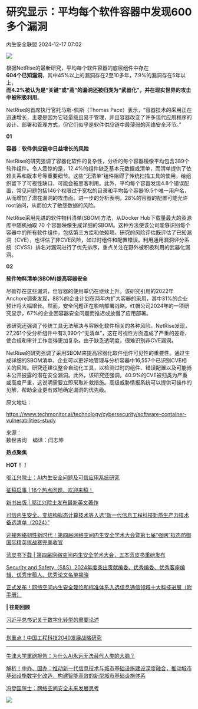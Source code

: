 #  研究显示：平均每个软件容器中发现600多个漏洞   
 内生安全联盟   2024-12-17 07:02  
  
![](https://mmbiz.qpic.cn/mmbiz_gif/jRRfTC292pXDTPcN2ic8q5pNxt5QicZb6UD7ibeo5FQ6FX4dXgT0nCNLXCDTq5N4hGiaQ3OYT1xOH8S9gakDomB1JA/640?wx_fmt=gif&tp=webp&wxfrom=5&wx_lazy=1 "")  
  
根据NetRise的最新研究，平均每个软件容器的底层组件中存在  
**604个已知漏洞**，其中45%以上的漏洞存在2至10多年，7.9%的漏洞存在5年以上，  
**而4.2%被认为是“关键”或“高”的漏洞还被归类为“武器化”，并在现实世界的攻击中被积极利用**。  
  
NetRise的首席执行官托马斯-佩斯（Thomas
Pace）表示，“容器技术的采用正在迅速增长，主要是因为它轻量级且易于管理，并且容器改变了许多现代应用程序的设计、部署和管理方式，但它们似乎是软件供应链中最薄弱的网络安全环节。”  
  
**01**  
  
**容器：软件供应链中日益增长的风险**  
  
NetRise的研究强调了容器化软件的复杂性，分析的每个容器镜像平均包含389个软件组件。令人震惊的是，12.4%的组件缺乏基本元数据或清单，而清单提供了依赖关系和版本号等重要细节。这些“无清单”组件阻碍了传统扫描工具的使用，给组织留下了可视性缺口，可能会被黑客利用。此外，平均每个容器发现4.8个错误配置，常见问题包括146个权限过于宽松的目录和平均每个容器19.5个唯一用户名，从而增加了潜在漏洞的攻击面。进一步的分析表明，28%的容器的配置可能允许root访问，从而加大了敏感数据的风险。  
  
NetRise采用先进的软件物料清单(SBOM)方法，从Docker Hub下载量最大的资源库中随机抽取 70 个容器映像生成详细的SBOM。这种方法使该公司能够识别每个容器中的所有软件组件，包括第三方库和依赖项。研究的风险评估既评估了已知漏洞（CVE），也评估了非CVE风险，如过时组件和配置错误。利用通用漏洞评分系统（CVSS）排名对漏洞进行了优先排序，重点关注在野外被积极利用的武器化漏洞。  
  
**02**  
  
**软件物料清单(SBOM)提高容器安全**  
  
尽管存在这些漏洞，但容器的使用率仍在继续上升。该研究引用的2022年Anchore调查发现，88%的企业计划在两年内扩大容器的采用，其中31%的企业预计将大幅增长。然而，安全问题正在影响部署战略。红帽公司2024年的一项研究显示，67%的企业因容器安全问题而推迟或放慢了应用部署。  
  
该研究还强调了传统工具无法解决与容器化软件相关的各种风险。NetRise发现，27,261个受分析组件中有3,390个“无清单”，这在可视性方面造成了严重的差距，使合规和审计工作变得更加复杂。由于缺乏透明度，很难识别非CVE漏洞。  
  
NetRise的研究强调了采用SBOM来提高容器化软件组件可见性的重要性。通过生成详细的SBOM清单，企业可以更好地管理与分析容器中16,557个已识别CVE相关的风险。研究还建议整合自动化工具，以检测过时的组件、错误配置以及可能尚未公开披露的潜在安全漏洞。此外，该研究还强调，40.9%的CVE被归类为严重或高度严重，这说明需要立即采取补救措施。高级威胁情报系统可以提供可操作的见解，帮助企业更有效地确定漏洞的优先级。  
  
原文地址：  
  
https://www.techmonitor.ai/technology/cybersecurity/software-container-vulnerabilities-study  
  
  
来源：  
数世咨询    编译：闫志坤  
  
  
  
  
  
**热点聚焦**  
  
**HOT！！**  
  
[邬江兴院士：AI内生安全问题及可信应用系统研究](https://mp.weixin.qq.com/s?__biz=Mzg4MDU0NTQ4Mw==&mid=2247524079&idx=1&sn=f4e4c0da54b241108c7940047ee1be77&scene=21#wechat_redirect)  
  
  
[征稿启事 | 16个热点问题，欢迎来稿！](https://mp.weixin.qq.com/s?__biz=Mzg4MDU0NTQ4Mw==&mid=2247521812&idx=1&sn=df8ac4f4f7071445227e454703cf3eac&scene=21#wechat_redirect)  
  
  
[新书出版 | 邬江兴院士发布最新英文著作](https://mp.weixin.qq.com/s?__biz=Mzg4MDU0NTQ4Mw==&mid=2247525711&idx=1&sn=7c47de2a92853e19af33b0c0ff76063e&scene=21#wechat_redirect)  
  
  
[可信内生安全、变结构拟态计算技术等入选“新一代信息工程科技新质生产力技术备选清单（2024）”](https://mp.weixin.qq.com/s?__biz=Mzg4MDU0NTQ4Mw==&mid=2247524134&idx=1&sn=e8f83445d7ea448a8ea38a06e228f77c&scene=21#wechat_redirect)  
  
  
[迎接网络韧性新时代！第四届网络空间内生安全学术大会暨第七届“强网”拟态防御国际精英挑战赛完美收官](https://mp.weixin.qq.com/s?__biz=Mzg4MDU0NTQ4Mw==&mid=2247526985&idx=1&sn=81b95034268acaa9057943a40662bd66&scene=21#wechat_redirect)  
  
  
[蓝皮书下载 | 第四届网络空间内生安全学术大会，五本蓝皮书重磅发布](https://mp.weixin.qq.com/s?__biz=Mzg4MDU0NTQ4Mw==&mid=2247527109&idx=1&sn=0ad926a59699c72d2014e3824525bc94&scene=21#wechat_redirect)  
  
  
[Security and Safety（S&S）2024年度突出贡献编委、优秀编委、优秀客座编辑、优秀审稿人、优秀论文名单揭晓](https://mp.weixin.qq.com/s?__biz=Mzg4MDU0NTQ4Mw==&mid=2247527369&idx=1&sn=b69120999d191dab39508cfd5d19ba3c&scene=21#wechat_redirect)  
  
  
[正式发布！网络空间内生安全理论和标准体系入选信息通信领域十大科技进展（附手册）](https://mp.weixin.qq.com/s?__biz=Mzg4MDU0NTQ4Mw==&mid=2247527344&idx=1&sn=b9f70ff5f052f6866645a8bc506f43bd&scene=21#wechat_redirect)  
  
  
  
**| 往期回顾**  
  
[习近平总书记关于数字化转型的重要论述](https://mp.weixin.qq.com/s?__biz=Mzg4MDU0NTQ4Mw==&mid=2247527542&idx=1&sn=5eb0ebfaeb02e27fdf7a4696cc67ec75&scene=21#wechat_redirect)  
  
****  
  
[划重点！中国工程科技2040发展战略研究](https://mp.weixin.qq.com/s?__biz=Mzg4MDU0NTQ4Mw==&mid=2247527638&idx=1&sn=b85cec4a6a39508179404552210d6282&scene=21#wechat_redirect)  
  
****  
  
[牛津大学重磅报告：为什么AI永远无法替代人类的大脑？](https://mp.weixin.qq.com/s?__biz=Mzg4MDU0NTQ4Mw==&mid=2247527690&idx=1&sn=c82ac89faf049328fc46220283c469ac&scene=21#wechat_redirect)  
  
  
[解析！中办、国办：推动新一代信息技术与城市基础设施建设深度融合，推动城市基础设施数字化改造，构建智能高效的新型城市基础设施体系](https://mp.weixin.qq.com/s?__biz=Mzg4MDU0NTQ4Mw==&mid=2247527831&idx=1&sn=8cc173cc401d43018ef182309e7f4857&scene=21#wechat_redirect)  
  
  
[冯登国院士：网络空间安全未来发展思考](https://mp.weixin.qq.com/s?__biz=Mzg4MDU0NTQ4Mw==&mid=2247527845&idx=1&sn=e6a607926d706134ebea0a79bcb56ea6&scene=21#wechat_redirect)  
  
  
![](https://mmbiz.qpic.cn/mmbiz_gif/jRRfTC292pXGqHBACsK1cVtpyTB5F8VFsEY3paWnfS3dichupP4OknoSrNN3c6YviaDsLwKnfHwj1OibB7lWFvbibQ/640?wx_fmt=gif&wxfrom=5&wx_lazy=1&tp=webp "")  
  
  
